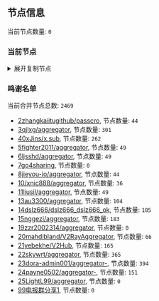 
## 节点信息
当前节点数量: `0`
### 当前节点
<details>
  <summary>展开复制节点</summary>

    

</details>

### 鸣谢名单
当前合并节点总数: `2469`
- [2zhangkaiitugithub/passcro](https://github.com/zhangkaiitugithub/passcro), 节点数量: `44`
- [3qjlxg/aggregator](https://github.com/qjlxg/aggregator), 节点数量: `301`
- [40xJins/x.sub](https://github.com/0xJins/x.sub), 节点数量: `262`
- [5fighter2011/aggregator](https://github.com/fighter2011/aggregator), 节点数量: `49`
- [6ljsshd/aggregator](https://github.com/ljsshd/aggregator), 节点数量: `49`
- [7go4sharing](https://github.com/go4sharing), 节点数量: `0`
- [8jieyou-io/aggregator](https://github.com/jieyou-io/aggregator), 节点数量: `44`
- [10/xnic888/aggregator](https://github.com/xnic888/aggregator), 节点数量: `36`
- [11liusil/aggregator](https://github.com/liusil/aggregator), 节点数量: `49`
- [13au3300/aggregator](https://github.com/au3300/aggregator), 节点数量: `104`
- [14dslz666/dslz666_dslz666_ok](https://github.com/dslz666/dslz666_dslz666_ok), 节点数量: `185`
- [15nggezi/aggregator](https://github.com/nggezi/aggregator), 节点数量: `183`
- [19zzr2002314/aggregator](https://github.com/zzr2002314/aggregator), 节点数量: `0`
- [20mahdibland/V2RayAggregator](https://github.com/mahdibland/V2RayAggregator), 节点数量: `66`
- [21yebekhe/V2Hub](https://github.com/yebekhe/V2Hub), 节点数量: `165`
- [22skywrt/aggregator](https://github.com/skywrt/aggregator), 节点数量: `365`
- [23dora-admin001/aggregator-](https://github.com/dora-admin001/aggregator-), 节点数量: `394`
- [24payne0502/aggregator-](https://github.com/payne0502/aggregator-), 节点数量: `151`
- [25LightL99/aggregator](https://github.com/LightL99/aggregator), 节点数量: `0`
- [99电报群分享1](https://github.com/cdddbc/getAirport), 节点数量: `0`


